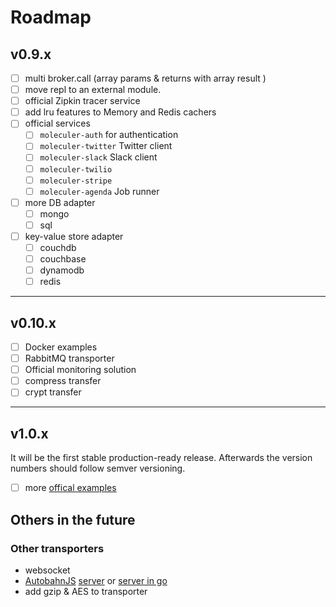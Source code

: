 # Roadmap

## v0.9.x
- [ ] multi broker.call (array params & returns with array result )
- [ ] move repl to an external module.
- [ ] official Zipkin tracer service
- [ ] add lru features to Memory and Redis cachers
- [ ] official services
	- [ ] `moleculer-auth` for authentication
	- [ ] `moleculer-twitter` Twitter client
	- [ ] `moleculer-slack` Slack client
	- [ ] `moleculer-twilio`
	- [ ] `moleculer-stripe`
	- [ ] `moleculer-agenda` Job runner
- [ ] more DB adapter
	- [ ] mongo
	- [ ] sql
- [ ] key-value store adapter
	- [ ] couchdb
	- [ ] couchbase
	- [ ] dynamodb
	- [ ] redis

------------------------------

## v0.10.x
- [ ] Docker examples
- [ ] RabbitMQ transporter
- [ ] Official monitoring solution
- [ ] compress transfer
- [ ] crypt transfer

------------------------------

## v1.0.x
It will be the first stable production-ready release. Afterwards the version numbers should follow semver versioning.

- [ ] more [offical examples](https://github.com/ice-services/moleculer-examples)

## Others in the future


### Other transporters
- websocket
- [AutobahnJS](http://autobahn.ws/js/) [server](https://github.com/Orange-OpenSource/wamp.rt) or [server in go](https://github.com/jcelliott/turnpike)
- add gzip & AES to transporter

